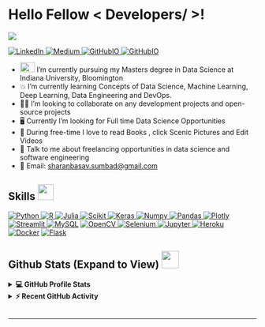 <h1> Hello Fellow < Developers/ >! <img src = "https://raw.githubusercontent.com/MartinHeinz/MartinHeinz/master/wave.gif" width = 10px> </h1>
<p align='center'>
</p>

<p>
  <a href="https://github.com/DenverCoder1/readme-typing-svg"><img src="https://readme-typing-svg.herokuapp.com?&font=IBM+Plex+Sans&color=abcdef&size=20&lines=Welcome+to+my+GitHub+Profile!;I'm+a+Data+Scientist;I'm+love+reading+books" /></a>
</p>

   <a href="https://www.linkedin.com/in/sharanbasav/" target="_blank">
    <img alt="LinkedIn" src="https://img.shields.io/badge/LinkedIn-0077B5?style=for-the-badge&logo=linkedin&logoColor=white">
  </a>   
   <a href="https://medium.com/@sumbadsharan" target="_blank">
    <img alt="Medium" src="https://img.shields.io/badge/Medium-12100E?style=for-the-badge&logo=medium&logoColor=white)">
  </a> 
  <a href="https://sharansumbad.github.io/" target="_blank">
    <img alt="GitHubIO" src="https://img.shields.io/badge/github-%23121011.svg?style=for-the-badge&logo=github&logoColor=white">
  </a> 
  <a href="sumbad.sharanbasav@gmail.com" target="_blank">
    <img alt="GitHubIO" src="https://img.shields.io/badge/Gmail-D14836?style=for-the-badge&logo=gmail&logoColor=white">
  </a> 

 


- <img src="https://upload.wikimedia.org/wikipedia/commons/4/47/Indiana_Hoosiers_logo.svg" height=20 width=30> I’m currently pursuing my Masters degree in Data Science  at Indiana University, Bloomington 
- 💥 I’m currently learning Concepts of Data Science, Machine Learning, Deep Learning, Data Engineering and DevOps.
- 👷‍♂️ I’m looking to collaborate on any development projects and open-source projects
- :desktop_computer: Currently I’m looking for Full time Data Science Opportunities
- 🥊 During free-time I love to read Books , click Scenic Pictures and Edit Videos
- 💬 Talk to me about freelancing opportunities in data science and software engineering
- 📧 Email: sharanbasav.sumbad@gmail.com



<h2> Skills <img src = "https://media2.giphy.com/media/QssGEmpkyEOhBCb7e1/giphy.gif?cid=ecf05e47a0n3gi1bfqntqmob8g9aid1oyj2wr3ds3mg700bl&rid=giphy.gif" width = 32px> </h2>
	
  <a href="https://www.python.org" target="_blank">
    <img alt="Python" src="https://img.shields.io/badge/Python-3776AB?style=for-the-badge&logo=python&logoColor=white">
  </a>

   <a href="https://www.r-project.org/" target="_blank">
    <img alt="R" src="https://img.shields.io/badge/r-%23276DC3.svg?style=for-the-badge&logo=r&logoColor=white">
  </a>

  <a href="https://julialang.org/" target="_blank">
    <img alt="Julia" src="https://img.shields.io/badge/-Julia-9558B2?style=for-the-badge&logo=julia&logoColor=white)">
  </a>

   <a href="https://scikit-learn.org/" target="_blank">
    <img alt="Scikit" src="https://img.shields.io/badge/scikit_learn-F7931E?style=for-the-badge&logo=scikit-learn&logoColor=white">
  </a>

   <a href="https://keras.io/" target="_blank">
    <img alt="Keras" src="https://img.shields.io/badge/Keras-D00000?style=for-the-badge&logo=Keras&logoColor=white">
  </a>

   <a href="https://numpy.org/" target="_blank">
    <img alt="Numpy" src="https://img.shields.io/badge/Numpy-777BB4?style=for-the-badge&logo=numpy&logoColor=white">
  </a>

   <a href="https://pandas.pydata.org/" target="_blank">
    <img alt="Pandas" src="https://img.shields.io/badge/Pandas-2C2D72?style=for-the-badge&logo=pandas&logoColor=white">
  </a>

   <a href="https://plotly.com/" target="_blank">
    <img alt="Plotly" src="https://img.shields.io/badge/Plotly-239120?style=for-the-badge&logo=plotly&logoColor=white">
  </a>

   <a href="https://streamlit.io/" target="_blank">
    <img alt="Streamlit" src="https://img.shields.io/badge/Streamlit-FF4B4B?style=for-the-badge&logo=Streamlit&logoColor=white">
  </a>
<a href="https://www.mysql.com/"><img alt="MySQL" src="https://img.shields.io/badge/Microsoft%20SQL%20Server-CC2927?style=for-the-badge&logo=microsoft%20sql%20server&logoColor=white"></a>

   <a href="https://opencv.org/" target="_blank">
    <img alt="OpenCV" src="https://img.shields.io/badge/OpenCV-27338e?style=for-the-badge&logo=OpenCV&logoColor=white">
  </a>
   <a href="https://www.selenium.dev/" target="_blank">
    <img alt="Selenium" src="https://img.shields.io/badge/Selenium-43B02A?style=for-the-badge&logo=Selenium&logoColor=white">
  </a>
   <a href="https://jupyter.org/" target="_blank">
    <img alt="Jupyter" src="https://img.shields.io/badge/Jupyter-F37626.svg?&style=for-the-badge&logo=Jupyter&logoColor=white">
  </a>
<a href="https://www.heroku.com/"><img alt="Heroku" src="https://img.shields.io/badge/Heroku-430098?style=for-the-badge&logo=heroku&logoColor=white"></a>
<a href="https://www.docker.com/"><img alt="Docker" src="https://img.shields.io/badge/Docker-2CA5E0?style=for-the-badge&logo=docker&logoColor=white"></a>
<a href="https://www.flask.com/"><img alt="Flask" src="https://img.shields.io/badge/Flask-000000?style=for-the-badge&logo=flask&logoColor=white"></a>

<h2> Github Stats (Expand to View) <img src = "https://i.pinimg.com/originals/65/c4/f4/65c4f452571be1261e9c623f7da488ac.gif" width = 35px> </h2>

<details> 
  <summary><b>💻 GitHub Profile Stats</b></summary>
  <br/>
  <p align="center">
    <a href="https://github.com/anuraghazra/github-readme-stats"><img alt="Sharanbasav's Github Stats" src="https://github-readme-stats.vercel.app/api?username=sharansumbad&show_icons=true&count_private=true&theme=dark" height="192px"/></a>
<br/>
  &nbsp;
	  <img src="https://github-readme-stats.vercel.app/api/top-langs?username=sharansumbad&show_icons=true&locale=en&layout=compact&theme=dark" alt="sharansumbad" height="192px"/>
  <br/>
  </p>
</details>


<details>
  <summary><b>⚡ Recent GitHub Activity</b></summary>
  <br/>
   <a href="https://github.com/aastha12"><img alt="Sharanbasav's Activity Graph" src="https://activity-graph.herokuapp.com/graph?username=sharansumbad&custom_title=Sharanbasav's%20Contribution%20Graph&theme=react-dark" /></a>
  <br/>

</details>

<br/>


----------------------------------------------------------------------

